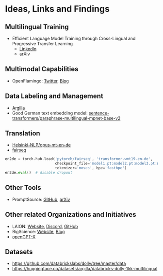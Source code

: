# Ideas, Links and Findings

## Multilingual Training
- Efficient Language Model Training through Cross-Lingual and Progressive Transfer Learning
  - [LinkedIn](https://www.linkedin.com/posts/activity-7044989507972030464-g4hC)
  - [arXiv](https://arxiv.org/abs/2301.09626)

## Multimodal Capabilities
- OpenFlamingo:
[Twitter](https://twitter.com/hardmaru/status/1640891630356946944),
[Blog](https://laion.ai/blog/open-flamingo/)

## Data Labeling and Management
- [Argilla](https://www.argilla.io/)
- Good German text embedding model:
[sentence-transformers/paraphrase-multilingual-mpnet-base-v2](https://huggingface.co/sentence-transformers/paraphrase-multilingual-mpnet-base-v2)

## Translation
- [Helsinki-NLP/opus-mt-en-de](https://huggingface.co/Helsinki-NLP/opus-mt-en-de)
- [fairseq](https://github.com/facebookresearch/fairseq/blob/main/examples/translation/README.md)
```python
en2de = torch.hub.load('pytorch/fairseq', 'transformer.wmt19.en-de',
                       checkpoint_file='model1.pt:model2.pt:model3.pt:model4.pt',
                       tokenizer='moses', bpe='fastbpe')
en2de.eval()  # disable dropout
```

## Other Tools
- PromptSource:
[GitHub](https://github.com/bigscience-workshop/promptsource),
[arXiv](https://arxiv.org/abs/2110.08207)

## Other related Organizations and Initiatives
- LAION:
[Website](https://laion.ai/),
[Discord](https://discord.gg/xBPBXfcFHd),
[GitHub](https://github.com/LAION-AI/)
- BigScience:
[Website](https://bigscience.huggingface.co/),
[Blog](https://bigscience.huggingface.co/blog)
- [openGPT-X](https://opengpt-x.de/)

## Datasets
- https://github.com/databrickslabs/dolly/tree/master/data
- https://huggingface.co/datasets/argilla/databricks-dolly-15k-multilingual

